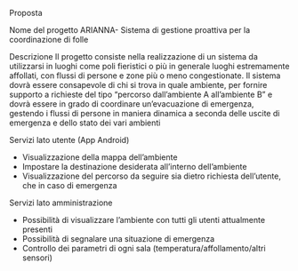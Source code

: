 Proposta

Nome del progetto
ARIANNA- Sistema di gestione proattiva per la coordinazione di folle

Descrizione
Il progetto consiste nella realizzazione di un sistema da utilizzarsi in luoghi come poli fieristici o più in generale luoghi estremamente affollati, con flussi di persone e zone più o meno congestionate. Il sistema dovrà essere consapevole di chi si trova in quale ambiente, per fornire supporto a richieste del tipo “percorso dall’ambiente A all’ambiente B” e dovrà essere in grado di coordinare un’evacuazione di emergenza, gestendo i flussi di persone in maniera dinamica a seconda delle uscite di emergenza e dello stato dei vari ambienti

Servizi lato utente (App Android)

- Visualizzazione della mappa dell’ambiente
- Impostare la destinazione desiderata all’interno dell’ambiente
- Visualizzazione del percorso da seguire sia dietro richiesta dell’utente, che in caso di emergenza

Servizi lato amministrazione

- Possibilità di visualizzare l’ambiente con tutti gli utenti attualmente presenti
- Possibilità di segnalare una situazione di emergenza
- Controllo dei parametri di ogni sala (temperatura/affollamento/altri sensori)
